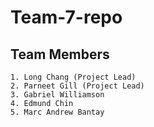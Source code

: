# Team-7-repo
## Team Members
    1. Long Chang (Project Lead)
    2. Parneet Gill (Project Lead)
    3. Gabriel Williamson
    4. Edmund Chin
    5. Marc Andrew Bantay
